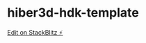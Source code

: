 # hiber3d-hdk-template

[Edit on StackBlitz ⚡️](https://stackblitz.com/edit/hiber3d-hdk-template-jvjplg)